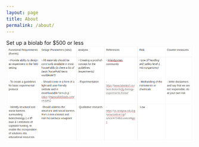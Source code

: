 ```yaml
---
layout: page
title: About
permalink: /about/
---
```


Set up a biolab for $500 or less
<img src="/assets/images/about.png">